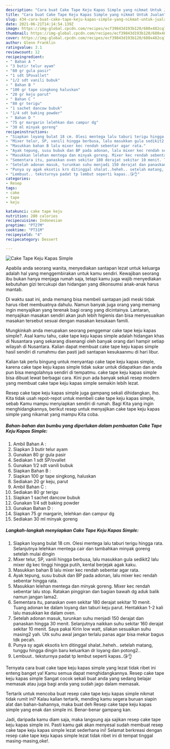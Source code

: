 ```yaml
---
description: "Cara buat Cake Tape Keju Kapas Simple yang nikmat Untuk Jualan"
title: "Cara buat Cake Tape Keju Kapas Simple yang nikmat Untuk Jualan"
slug: 434-cara-buat-cake-tape-keju-kapas-simple-yang-nikmat-untuk-jualan
date: 2021-06-21T14:14:54.139Z
image: https://img-global.cpcdn.com/recipes/ecf39843d193b120/680x482cq70/cake-tape-keju-kapas-simple-foto-resep-utama.jpg
thumbnail: https://img-global.cpcdn.com/recipes/ecf39843d193b120/680x482cq70/cake-tape-keju-kapas-simple-foto-resep-utama.jpg
cover: https://img-global.cpcdn.com/recipes/ecf39843d193b120/680x482cq70/cake-tape-keju-kapas-simple-foto-resep-utama.jpg
author: Glenn Franklin
ratingvalue: 3.1
reviewcount: 12
recipeingredient:
- " Bahan A "
- "3 butir telur ayam"
- "80 gr gula pasir"
- "1 sdt SPovallet"
- "1/2 sdt vanili bubuk"
- " Bahan B "
- "100 gr tape singkong haluskan"
- "20 gr keju parut"
- " Bahan C "
- "80 gr terigu"
- "1 sachet dancow bubuk"
- "1/4 sdt baking powder"
- " Bahan D "
- "75 gr margarin lelehkan dan campur dg"
- "30 ml minyak goreng"
recipeinstructions:
- "Siapkan loyang bulat 18 cm. Olesi mentega lalu taburi terigu hingga rata. Selanjutnya lelehkan mentega cair dan tambahkan minyak goreng setelah mulai dingin"
- "Mixer telur, SP, vanili hingga berbusa, lalu masukkan gula sedikit2 lalu mixer dg kec tinggi hingga putih, kental berjejak agak kaku."
- "Masukkan bahan B lalu mixer kec rendah sebentar agar rata."
- "Ayak tepung, susu bubuk dan BP pada adonan, lalu mixer kec rendah sebentar hingga rata."
- "Masukkan lelehan mentega dan minyak goreng. Mixer kec rendah sebentar lalu stop. Ratakan pinggiran dan bagian bawah dg aduk balik namun jangan lama2."
- "Sementara itu, panaskan oven sekitar 180 derajat sekitar 10 menit. Tuang adonan ke dalam loyang dan taburi keju parut. Hentakkan 1-2 kali lalu masukkan ke dalam oven."
- "Setelah adonan masuk, turunkan suhu menjadi 150 derajat dan panaskan hingga 30 menit. Selanjutnya naikkan suhu sekitar 160 derajat sekitar 10 menit. Saya pakai Kirin low watt, silakan sesuaikan suhu masing2 yah. Utk suhu awal jangan terlalu panas agar bisa mekar bagus tdk pecah."
- "Punya sy agak eksotis krn ditinggal shalat..heheh.. setelah matang, tunggu hingga dingin baru keluarkan dr loyang dan potong2.."
- "Lembuut.. teksturnya padat tp lembut seperti kapas..😘👌"
categories:
- Resep
tags:
- cake
- tape
- keju

katakunci: cake tape keju 
nutrition: 280 calories
recipecuisine: Indonesian
preptime: "PT27M"
cooktime: "PT31M"
recipeyield: "4"
recipecategory: Dessert

---
```



![Cake Tape Keju Kapas Simple](https://img-global.cpcdn.com/recipes/ecf39843d193b120/680x482cq70/cake-tape-keju-kapas-simple-foto-resep-utama.jpg)

Apabila anda seorang wanita, menyediakan santapan lezat untuk keluarga adalah hal yang menggembirakan untuk kamu sendiri. Kewajiban seorang ibu bukan hanya menjaga rumah saja, tetapi kamu juga wajib menyediakan kebutuhan gizi tercukupi dan hidangan yang dikonsumsi anak-anak harus mantab.

Di waktu  saat ini, anda memang bisa membeli santapan jadi meski tidak harus ribet membuatnya dahulu. Namun banyak juga orang yang memang ingin menyajikan yang terenak bagi orang yang dicintainya. Lantaran, menyajikan masakan sendiri akan jauh lebih higienis dan bisa menyesuaikan masakan tersebut sesuai dengan masakan kesukaan famili. 



Mungkinkah anda merupakan seorang penggemar cake tape keju kapas simple?. Asal kamu tahu, cake tape keju kapas simple adalah hidangan khas di Nusantara yang sekarang disenangi oleh banyak orang dari hampir setiap wilayah di Nusantara. Kalian dapat membuat cake tape keju kapas simple hasil sendiri di rumahmu dan pasti jadi santapan kesukaanmu di hari libur.

Kalian tak perlu bingung untuk menyantap cake tape keju kapas simple, karena cake tape keju kapas simple tidak sukar untuk didapatkan dan anda pun bisa mengolahnya sendiri di tempatmu. cake tape keju kapas simple bisa dibuat lewat berbagai cara. Kini pun ada banyak sekali resep modern yang membuat cake tape keju kapas simple semakin lebih lezat.

Resep cake tape keju kapas simple juga gampang sekali dihidangkan, lho. Kita tidak usah repot-repot untuk membeli cake tape keju kapas simple, sebab Kamu mampu menyiapkan sendiri di rumah. Bagi Kita yang ingin menghidangkannya, berikut resep untuk menyajikan cake tape keju kapas simple yang nikamat yang mampu Kita coba.

<!--inarticleads1-->

##### Bahan-bahan dan bumbu yang diperlukan dalam pembuatan Cake Tape Keju Kapas Simple:

1. Ambil  Bahan A :
1. Siapkan 3 butir telur ayam
1. Gunakan 80 gr gula pasir
1. Sediakan 1 sdt SP/ovallet
1. Gunakan 1/2 sdt vanili bubuk
1. Siapkan  Bahan B :
1. Siapkan 100 gr tape singkong, haluskan
1. Sediakan 20 gr keju, parut
1. Ambil  Bahan C :
1. Sediakan 80 gr terigu
1. Siapkan 1 sachet dancow bubuk
1. Gunakan 1/4 sdt baking powder
1. Gunakan  Bahan D :
1. Siapkan 75 gr margarin, lelehkan dan campur dg
1. Sediakan 30 ml minyak goreng




<!--inarticleads2-->

##### Langkah-langkah menyiapkan Cake Tape Keju Kapas Simple:

1. Siapkan loyang bulat 18 cm. Olesi mentega lalu taburi terigu hingga rata. Selanjutnya lelehkan mentega cair dan tambahkan minyak goreng setelah mulai dingin
1. Mixer telur, SP, vanili hingga berbusa, lalu masukkan gula sedikit2 lalu mixer dg kec tinggi hingga putih, kental berjejak agak kaku.
1. Masukkan bahan B lalu mixer kec rendah sebentar agar rata.
1. Ayak tepung, susu bubuk dan BP pada adonan, lalu mixer kec rendah sebentar hingga rata.
1. Masukkan lelehan mentega dan minyak goreng. Mixer kec rendah sebentar lalu stop. Ratakan pinggiran dan bagian bawah dg aduk balik namun jangan lama2.
1. Sementara itu, panaskan oven sekitar 180 derajat sekitar 10 menit. Tuang adonan ke dalam loyang dan taburi keju parut. Hentakkan 1-2 kali lalu masukkan ke dalam oven.
1. Setelah adonan masuk, turunkan suhu menjadi 150 derajat dan panaskan hingga 30 menit. Selanjutnya naikkan suhu sekitar 160 derajat sekitar 10 menit. Saya pakai Kirin low watt, silakan sesuaikan suhu masing2 yah. Utk suhu awal jangan terlalu panas agar bisa mekar bagus tdk pecah.
1. Punya sy agak eksotis krn ditinggal shalat..heheh.. setelah matang, tunggu hingga dingin baru keluarkan dr loyang dan potong2..
1. Lembuut.. teksturnya padat tp lembut seperti kapas..😘👌




Ternyata cara buat cake tape keju kapas simple yang lezat tidak ribet ini enteng banget ya! Kamu semua dapat menghidangkannya. Resep cake tape keju kapas simple Sangat cocok sekali buat anda yang sedang belajar memasak atau juga bagi anda yang sudah jago dalam memasak.

Tertarik untuk mencoba buat resep cake tape keju kapas simple nikmat tidak rumit ini? Kalau kalian tertarik, mending kamu segera buruan siapin alat dan bahan-bahannya, maka buat deh Resep cake tape keju kapas simple yang enak dan simple ini. Benar-benar gampang kan. 

Jadi, daripada kamu diam saja, maka langsung aja sajikan resep cake tape keju kapas simple ini. Pasti kamu gak akan menyesal sudah membuat resep cake tape keju kapas simple lezat sederhana ini! Selamat berkreasi dengan resep cake tape keju kapas simple lezat tidak ribet ini di tempat tinggal masing-masing,oke!.

